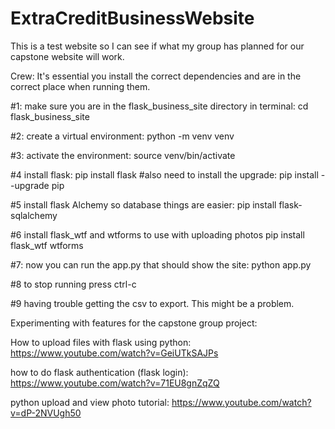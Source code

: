 # ExtraCreditBusinessWebsite
This is a test website so I can see if what my group has planned for our capstone website will work.

Crew: It's essential you install the correct dependencies and are in the correct place when running them.

#1: make sure you are in the flask_business_site directory in terminal:
cd flask_business_site

#2: create a virtual environment:
python -m venv venv

#3: activate the environment:
source venv/bin/activate

#4 install flask:
pip install flask
#also need to install the upgrade:
pip install --upgrade pip

#5 install flask Alchemy so database things are easier:
pip install flask-sqlalchemy

#6 install flask_wtf and wtforms to use with uploading photos
pip install flask_wtf wtforms

#7: now you can run the app.py that should show the site:
python app.py

#8 to stop running press ctrl-c

#9 having trouble getting the csv to export. This might be a problem. 

Experimenting with features for the capstone group project:

How to upload files with flask using python:
https://www.youtube.com/watch?v=GeiUTkSAJPs

how to do flask authentication (flask login):
https://www.youtube.com/watch?v=71EU8gnZqZQ

python upload and view photo tutorial:
https://www.youtube.com/watch?v=dP-2NVUgh50


